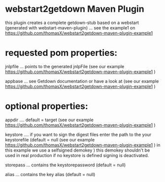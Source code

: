 # webstart2getdown Maven Plugin 

this plugin creates a complete getdown-stub based on a webstart (generated with webstart-maven-plugin) ... see the example1 on https://github.com/thomasX/webstart2getdown-maven-plugin-example1 

# requested pom properties: 

jnlpfile ... points to the generated jnlpFile (see our example https://github.com/thomasX/webstart2getdown-maven-plugin-example1 ) 

appbase ... see Getdown documentation or have a look at (see our example https://github.com/thomasX/webstart2getdown-maven-plugin-example1 ) 

# optional properties: 

appdir .... default = target    (see our example https://github.com/thomasX/webstart2getdown-maven-plugin-example1 ) 

keystore .... if you want to sign the digest files enter the path to the your keystorefile (default = null    (see our example https://github.com/thomasX/webstart2getdown-maven-plugin-example1 )  in this example we use a selfsigned demokey ) this demokey shouldn't be used in real production 
if no keystore is defined signing is deactivated. 

storepass ... contains the keystorepassword (default = null)

alias ... contains the key alias (default = null)

